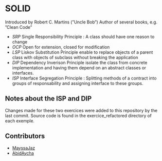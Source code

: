 # SOLID

Introduced by Robert C. Martins (”Uncle Bob”)
Author of several books, e.g. ”Clean Code”

* _SRP_ Single Responsibility Principle : A class should have one reason to change
* _OCP_ Open for extension, closed for modification 
* _LSP_ Liskov Substitution Principle enable to replace objects of a parent class with objects of subclass without breaking the application 
* _DIP_ Dependency Inverison Principle isolate the class from concrete implementation and having them depend on an abstract classes or interfaces.  
* _ISP_ Interface Segregation Principle : Splitting methods of a contract into groups of responsability and assigning interface to these groups. 

## Notes about the ISP and DIP

Changes made for these two exercices were added to this repository by the last commit. Source code is found in the exercice_refactored directory of each exemple.

## Contributors
* [MayssaJaz](https://github.com/MayssaJaz)
* [AbidAycha](https://github.com/AbidAycha)
